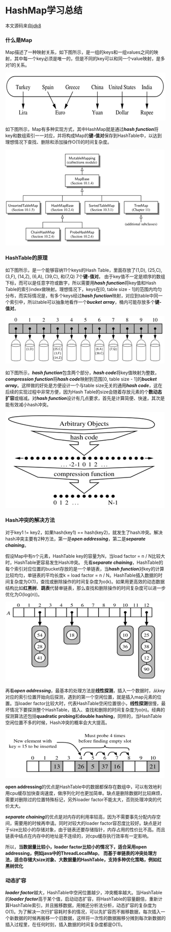 # HashMap学习总结
本文源码来自[jdk8](http://hg.openjdk.java.net/jdk8/jdk8/jdk/file/tip/src/share/classes/java/util/HashMap.java)

### 什么是Map
Map描述了一种映射关系，如下图所示，是一组的keys和一组values之间的映射，其中每一个key必须是唯一的，但是不同的key可以和同一个value映射，是多对1的关系。

<img src="https://github.com/lwdhw1987/algorithm009-class01/blob/master/Week_02/map.png?raw=true" width = "600" height = "150">

如下图所示，Map有多种实现方式，其中HashMap就是通过***hash function***将key和数组索引一一对应，并将构成Map的**键-值对**保存到HashTable中，以达到理想情况下查找、删除和添加操作O(1)的时间复杂度。

<img src="https://github.com/lwdhw1987/algorithm009-class01/blob/master/Week_02/map_types.png?raw=true" width = "500" height = "300">

### HashTable的原理
如下图所示，是一个能够容纳11个keys的Hash Table，里面存放了(1,D), (25,C), (3,F), (14,Z), (6,A), (39,C), 和(7,Q) 7个**键-值对**。
由于key值不一定是顺序的数组下标，而可以是任意字符或数字，所以需要用***hash function***将key值和Hash Table的索引index做映射。理想情况下，keys在[0, table size - 1]的范围内均匀分布，而实际情况是，有多个keys经过***hash function***映射，对应到table中同一个索引中，所以table可以抽象地看作一个***bucket array***，桶内可能存放多个**键-值对**。

<img src="https://github.com/lwdhw1987/algorithm009-class01/blob/master/Week_02/hash_table.png?raw=true" width = "500" height = "150">

如下图所示，***hash function***包含两个部分，***hash code***将key值映射为整数，***compression function***将***hash code***映射到范围[0, table size - 1]的***bucket array***。这样做的好处是方便设计一个与table size无关的通用***hash code***，这在后续的实现过程中非常方便，因为Hash Table的size会随着存放元素的个**数动态扩容**或缩减。对***hash function***设计有几点要求，首先是计算简便、快速，其次是能有效减小hash冲突。

<img src="https://github.com/lwdhw1987/algorithm009-class01/blob/master/Week_02/hash_function.png?raw=true" width = "500" height = "300">

### Hash冲突的解决方法
对于key1 != key2，如果hash(key1) == hash(key2)，就发生了hash冲突。解决hash冲突主要有2种方法，第一是***open addressing***，第二是***separate chaining***。

假设Map中有n个元素，HashTable key的容量为N，当load factor = n / N比较大时，HashTable更容易发生Hash冲突。
先看***separate chaining***，HashTable的每个索引对应位置的bucket存放的是一个单链表，当***hash function***对key的计算比较均匀，单链表的平均长度k = load factor = n / N。HashTable插入数据的时间复杂度为O(1)，查找或删除操作的时间复杂度为o(k)。如果用更高效的动态数据结构比如**红黑树**、**跳表**代替单链表，那么查找和删除操作的时间复杂度可以进一步优化为O(log(n))。

<img src="https://github.com/lwdhw1987/algorithm009-class01/blob/master/Week_02/separate_chaining.png?raw=true" width = "500" height = "250">

再看***open addressing***，最基本的处理方法是**线性探测**，插入一个数据时，从key对应的索引位置开始向后探测，遇到的第一个空闲位置，就是插入map元素的位置。当loader factor比较大时，代表HashTable空闲位置很小，**线性探测**很慢，最坏情况下要探测整个HashTable，插入、查找和删除的时间复杂度为o(n)。经典的探测算法还包括**quadratic probing**和**double hashing**，同样的，当HashTable空闲位置不多的时候，Hash冲突的概率会大大提高。

<img src="https://github.com/lwdhw1987/algorithm009-class01/blob/master/Week_02/linear_probing.png?raw=true" width = "500" height = "150">

**open addressing**的优点是HashTable中的数据都保存在数组中，可以有效地利用cpu缓存加快查询速度，做序列化时也更加简单。缺点是删除数据时比较麻烦，需要对删除过的位置特殊标记，另外loader factor不能太大，否则处理冲突的代价太大。

***separate chaining***的优点是对内存的利用率较高，因为不需要事先分配内存空间，需要用的时候再申请。同时对较大的loader factor容忍度比较好。缺点是对于size比较小的存储对象，由于链表还要存储指针，内存占用的性价比不高。而且链表中结点在内存中的地址是不连续的，对cpu缓存执行效率有一定影响。

所以，**当数据量比较小，loader factor比较小的情况下，适合采用open addressing，例如java中的ThreadLocalMap**。
**而基于单链表的冲突处理方法，适合存储大size对象、大数据量的HashTable，支持多种优化策略，例如红黑树优化**

### 动态扩容
***loader factor***越大，HashTable中空闲位置越少，冲突概率越大。当HashTable的***loader factor***高于某个值，启动动态扩容，将HashTable的容量翻倍，重新计算HashTable索引，并且搬移数据，用摊还分析法分析，动态扩容的复杂度为O(1)。为了解决一次行扩容耗时多的情况，可以先扩容而不搬移数据，每次插入一个新数据的时候再搬移一个旧数据，这样将一次性的数据搬移分摊到每次新数据的插入过程里，在任何时刻，插入数据的时间复杂度都是O(1)。







